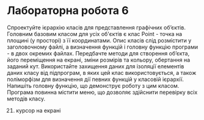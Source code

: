 # Лабораторна робота 6

Спроектуйте ієрархію класів для представлення графічних об’єктів.
Головним базовим класом для усіх об'єктів є клас Point - точка на площині (у
просторі) з її координатами. Опис класів слід розмістити у заголовочному
файлі, а визначення функцій і головну функцію програми - в двох окремих
файлах. Передбачте методи для створення об’єкта, його переміщення на екрані,
зміни розмірів та кольору, обертання на заданий кут. Використайте захищення
даних для ізоляції елементів даних класу від підпрограм, в яких цей клас
використовується, а також поліморфізм для визначення дії певних функцій у
класовій ієрархії. Напишіть головну функцію, що демонструє роботу з цим
класом. Програма повинна містити меню, що дозволяє здійснити перевірку всіх
методів класу.

21. курсор на екрані
